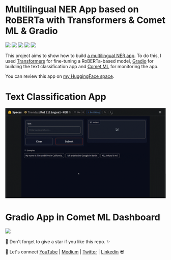 # Multilingual NER App based on RoBERTa with Transformers & Comet ML & Gradio

[![](https://img.shields.io/badge/Python-blue?style=plastic&logo=python&logoColor=white)]()
[![](https://img.shields.io/badge/HuggingFace-F8DE22?style=plastic&logo=huggingface&logoColor=white)]()
[![](https://img.shields.io/badge/Transformers-D71313?style=plastic&logo=transformers&logoColor=white)]()
[![](https://img.shields.io/badge/CometML-0002A1?style=plastic&logo=cometml&logoColor=white)]()
[![](https://img.shields.io/badge/Gradio-A31ACB?style=plastic&logo=gradio&logoColor=white)]()

This project aims to show how to build [a multilingual NER app](https://huggingface.co/spaces/Tirendaz/Multilingual-NER). To do this, I used [Transformers](https://huggingface.co/docs/transformers/index) for fine-tuning a RoBERTa-based model, [Gradio](https://www.gradio.app/docs/interface) for building the text classification app and [Comet ML](https://www.comet.com/site/products/llmops/) for monitoring the app.

You can review this app on [my HuggingFace space](https://huggingface.co/spaces/Tirendaz/Multilingual-NER).

# Text Classification App

![](https://github.com/TirendazAcademy/Multilingual-NER-App/blob/main/Images/Gradio-NER-App.gif)

# Gradio App in Comet ML Dashboard

![](https://github.com/TirendazAcademy/Multilingual-NER-App/blob/main/Images/Gradio-App-on-Comet.gif)

📌 Don't forget to give a star if you like this repo. ✨

🔗 Let's connect [YouTube](http://youtube.com/tirendazacademy) | [Medium](http://tirendazacademy.medium.com) | [Twitter](http://twitter.com/tirendazacademy) | [Linkedin](https://www.linkedin.com/in/tirendaz-academy) 😎
